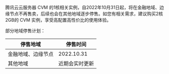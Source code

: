 腾讯云云服务器 CVM 的1核相关实例，自2022年10月31日起，将在金融地域、边缘节点不再售卖，后续也会在其他地域逐步停售。如您有相关需求，建议购买2核2GB的 CVM 实例，享受高配置高性价比的使用体验。

部分地域停售计划：

| 停售地域 | 停售时间 | 
|---------|---------|
| 金融地域、边缘节点 | 2022.10.31 | 
| 其他地域 | 近期会实时更新 | 
